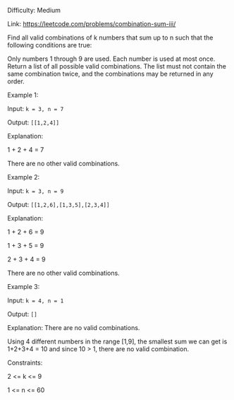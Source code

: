Difficulty: Medium

Link: https://leetcode.com/problems/combination-sum-iii/

Find all valid combinations of k numbers that sum up to n such that the following conditions are true:

Only numbers 1 through 9 are used.
Each number is used at most once.
Return a list of all possible valid combinations. The list must not contain the same combination twice, and the combinations may be returned in any order.

Example 1:

Input: ```k = 3, n = 7```

Output: ```[[1,2,4]]```

Explanation:

1 + 2 + 4 = 7

There are no other valid combinations.

Example 2:

Input: ```k = 3, n = 9```

Output: ```[[1,2,6],[1,3,5],[2,3,4]]```

Explanation:

1 + 2 + 6 = 9

1 + 3 + 5 = 9

2 + 3 + 4 = 9

There are no other valid combinations.

Example 3:

Input: ```k = 4, n = 1```

Output: ```[]```

Explanation: There are no valid combinations.

Using 4 different numbers in the range [1,9], the smallest sum we can get is 1+2+3+4 = 10 and since 10 > 1, there are no valid combination.

Constraints:

2 <= k <= 9

1 <= n <= 60
